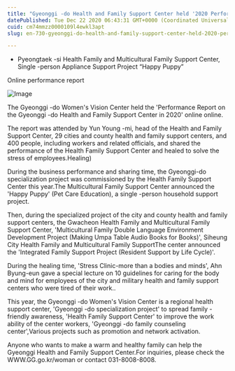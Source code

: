 ```yaml
---
title: "Gyeonggi -do Health and Family Support Center held '2020 Performance Report' non -face -to -face"
datePublished: Tue Dec 22 2020 06:43:31 GMT+0000 (Coordinated Universal Time)
cuid: cm74mmzz0000109l4ewkl3apt
slug: en-730-gyeonggi-do-health-and-family-support-center-held-2020-performance-report-non-face-to-face

---
```



- Pyeongtaek -si Health Family and Multicultural Family Support Center, Single -person Appliance Support Project “Happy Puppy”

Online performance report

![Image](https://cdn.hashnode.com/res/hashnode/image/upload/v1739528974242/03b1e4d8-04c5-4a5e-918a-bb6f50e9fcf9.jpeg)

The Gyeonggi -do Women's Vision Center held the 'Performance Report on the Gyeonggi -do Health and Family Support Center in 2020' online online.

The report was attended by Yun Young -mi, head of the Health and Family Support Center, 29 cities and county health and family support centers, and 400 people, including workers and related officials, and shared the performance of the Health Family Support Center and healed to solve the stress of employees.Healing)

During the business performance and sharing time, the Gyeonggi-do specialization project was commissioned by the Health Family Support Center this year.The Multicultural Family Support Center announced the 'Happy Puppy' (Pet Care Education), a single -person household support project.

Then, during the specialized project of the city and county health and family support centers, the Gwacheon Health Family and Multicultural Family Support Center, 'Multicultural Family Double Language Environment Development Project (Making Umpa Table Audio Books for Books)', Siheung City Health Family and Multicultural Family SupportThe center announced the 'Integrated Family Support Project (Resident Support by Life Cycle)'.

During the healing time, 'Stress Clinic-more than a bodies and minds', Ahn Byung-eun gave a special lecture on 10 guidelines for caring for the body and mind for employees of the city and military health and family support centers who were tired of their work..

This year, the Gyeonggi -do Women's Vision Center is a regional health support center, 'Gyeonggi -do specialization project' to spread family -friendly awareness, 'Health Family Support Center' to improve the work ability of the center workers, 'Gyeonggi -do family counseling center',Various projects such as promotion and network activation.

Anyone who wants to make a warm and healthy family can help the Gyeonggi Health and Family Support Center.For inquiries, please check the WWW.GG.go.kr/woman or contact 031-8008-8008.